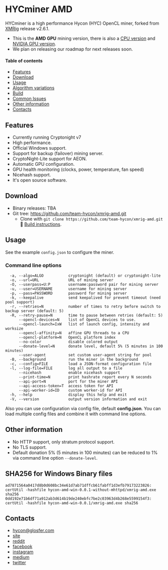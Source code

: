 # HYCminer AMD

HYCminer is a high performance Hycon (HYC) OpenCL miner, forked from [XMRig](https://github.com/xmrig/xmrig) release v2.6.1.

* This is the **AMD GPU** mining version, there is also a [CPU version](https://github.com/team-hycon/xmrig) and [NVIDIA GPU version](https://github.com/team-hycon/xmrig-nvidia).
* We plan on releasing our roadmap for next releases soon.

#### Table of contents
* [Features](#features)
* [Download](#download)
* [Usage](#usage)
* [Algorithm variations](#algorithm-variations)
* [Build](https://github.com/team-hycon/xmrig-amd/wiki/Build)
* [Common Issues](#common-issues)
* [Other information](#other-information)
* [Contacts](#contacts)

## Features
* Currently running Cryptonight v7
* High performance.
* Official Windows support.
* Support for backup (failover) mining server.
* CryptoNight-Lite support for AEON.
* Automatic GPU configuration.
* GPU health monitoring (clocks, power, temperature, fan speed) 
* Nicehash support.
* It's open source software.

## Download
* Binary releases: TBA
* Git tree: https://github.com/team-hycon/xmrig-amd.git
    * Clone with `git clone https://github.com/team-hycon/xmrig-amd.git` :hammer: [Build instructions](https://github.com/team-hycon/xmrig-amd/wiki/Build).

## Usage
See the example `config.json` to configure the miner.

### Command line options
```
  -a, --algo=ALGO           cryptonight (default) or cryptonight-lite
  -o, --url=URL             URL of mining server
  -O, --userpass=U:P        username:password pair for mining server
  -u, --user=USERNAME       username for mining server
  -p, --pass=PASSWORD       password for mining server
  -k, --keepalive           send keepalived for prevent timeout (need pool support)
  -r, --retries=N           number of times to retry before switch to backup server (default: 5)
  -R, --retry-pause=N       time to pause between retries (default: 5)
      --opencl-devices=N    list of OpenCL devices to use.
      --opencl-launch=IxW   list of launch config, intensity and worksize
      --opencl-affinity=N   affine GPU threads to a CPU
      --opencl-platform=N   OpenCL platform index
      --no-color            disable colored output
      --donate-level=N      donate level, default 5% (5 minutes in 100 minutes)
      --user-agent          set custom user-agent string for pool
  -B, --background          run the miner in the background
  -c, --config=FILE         load a JSON-format configuration file
  -l, --log-file=FILE       log all output to a file
      --nicehash            enable nicehash support
      --print-time=N        print hashrate report every N seconds
      --api-port=N          port for the miner API
      --api-access-token=T  access token for API
      --api-worker-id=ID    custom worker-id for API
  -h, --help                display this help and exit
  -V, --version             output version information and exit
```

Also you can use configuration via config file, default **config.json**. You can load multiple config files and combine it with command line options.

## Other information
* No HTTP support, only stratum protocol support.
* No TLS support.
* Default donation 5% (5 minutes in 100 minutes) can be reduced to 1% via command line option `--donate-level`.

## SHA256 for Windows Binary files
    ad7871564a0417d8b0d608bc34e61d7ab71dffcb61fabff1d3efb79173223826: certUtil -hashfile hycon-amd-win-0.0.1-without-mhttpd/xmrig-amd.exe sha256
    0dd192e71b6df71a912ab3d614b19de240ebfc7be2c03963d4b268e5599154f3: certUtil -hashfile hycon-amd-win-0.0.1/xmrig-amd.exe sha256

## Contacts
* hycon@glosfer.com
* [site](https://www.hycon.io)
* [reddit](https://www.reddit.com/r/HYCON)
* [facebook](https://www.facebook.com/teamHycon)
* [instagram](https://www.instagram.com/teamhycon)
* [medium](https://www.medium.com/@teamhycon)
* [twitter](https://www.twitter.com/teamhycon)
